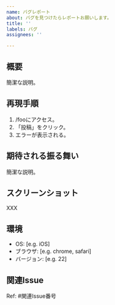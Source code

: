 ```yaml
---
name: バグレポート
about: バグを見つけたらレポートお願いします。
title: ''
labels: バグ
assignees: ''

---
```


## 概要

簡潔な説明。

## 再現手順

1. /fooにアクセス。
2. 「投稿」をクリック。
3. エラーが表示される。

## 期待される振る舞い

簡潔な説明。

## スクリーンショット

<!-- 本番環境のキャプチャを貼る場合はユーザー名、ユーザーアイコンにモザイクをかけてください -->

XXX

## 環境

 - OS: [e.g. iOS]
 - ブラウザ: [e.g. chrome, safari]
 - バージョン: [e.g. 22]

## 関連Issue

Ref: #関連Issue番号
